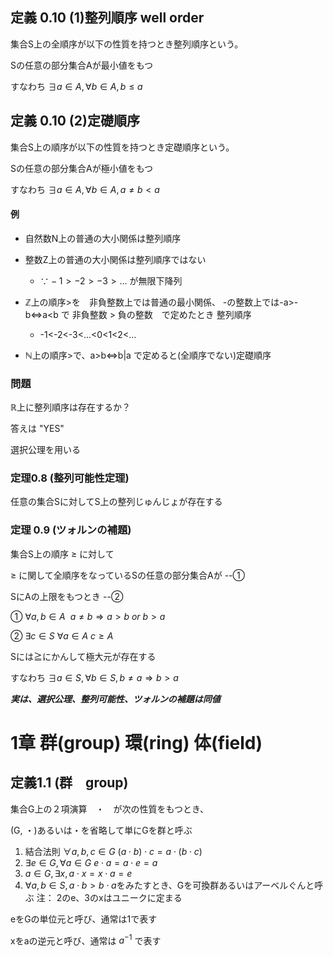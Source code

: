 ## 定義 0.10 (1)整列順序 well order

集合S上の全順序が以下の性質を持つとき整列順序という。

Sの任意の部分集合Aが最小値をもつ

すなわち $\exists a\in A, \forall b \in A, b\leq a$

## 定義 0.10 (2)定礎順序

集合S上の順序が以下の性質を持つとき定礎順序という。

Sの任意の部分集合Aが極小値をもつ

すなわち $\exists a\in A, \forall b \in A, a\not= b< a$

#### 例

* 自然数N上の普通の大小関係は整列順序

* 整数Z上の普通の大小関係は整列順序ではない
  + $\because -1>-2>-3>...$ が無限下降列

* $\mathbb Z$上の順序>を　非負整数上では普通の最小関係、
  -の整数上では-a>-b<=>a<b で
  非負整数 > 負の整数　で定めたとき
  整列順序
  + -1<-2<-3<...<0<1<2<...

* $\mathbb N$上の順序>で、a>b<=>b|a
  で定めると(全順序でない)定礎順序

### 問題

$\mathbb R$上に整列順序は存在するか？

答えは "YES"

選択公理を用いる

### 定理0.8 (整列可能性定理)

任意の集合Sに対してS上の整列じゅんじょが存在する


### 定理 0.9 (ツォルンの補題)

集合S上の順序 $\geq$ に対して

$\geq$ に関して全順序をなっているSの任意の部分集合Aが --①

SにAの上限をもつとき --②

① $\forall a, b \in A\ \ a \not = b \Rightarrow a > b\ or\ b > a$

② $\exists c \in S\ \forall a \in A\ c\geq A$

Sには≧にかんして極大元が存在する

すなわち $\exists a \in S, \forall b \in S, b\not = a \Rightarrow b > a$


***実は、選択公理、整列可能性、ツォルンの補題は同値***

# 1章 群(group) 環(ring) 体(field)

## 定義1.1 (群　group)

集合G上の２項演算　・　が次の性質をもつとき、

(G, ・)あるいは・を省略して単にGを群と呼ぶ

1. 結合法則
  $\forall a, b, c \in G$
  $(a\cdot b)\cdot c = a\cdot (b\cdot c)$
2. $\exists e\in G, \forall a \in G\ e\cdot a = a\cdot e = a$
3. $a\in G, \exists x, a\cdot x = x \cdot a = e$
4. $\forall a, b \in S, a\cdot b > b\cdot a$をみたすとき、Gを可換群あるいはアーベルぐんと呼ぶ
注：
2のe、3のxはユニークに定まる

eをGの単位元と呼び、通常は1で表す

xをaの逆元と呼び、通常は $a^{-1}$ で表す
